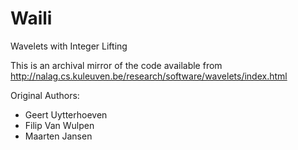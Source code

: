 # Waili
Wavelets with Integer Lifting

This is an archival mirror of the code available from http://nalag.cs.kuleuven.be/research/software/wavelets/index.html

Original Authors:

 - Geert Uytterhoeven
 - Filip Van Wulpen
 - Maarten Jansen